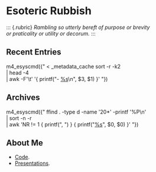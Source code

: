 # Esoteric Rubbish

::: {.rubric}
_Rambling so utterly bereft of purpose or brevity_  
_or praticality or utility or decorum._
:::

## Recent Entries

m4_esyscmd({"
< _metadata_cache sort -r -k2 \
    | head -4 \
    | awk -F'\t' '{ printf("- [%s](/%s)\n", $3, $1) }'
"})

## Archives

m4_esyscmd({"
ffind . -type d -name '20*' -printf '%P\n' \
    | sort -n -r \
    | awk 'NR != 1 { printf(", ") } { printf("[%s](%s)", $0, $0) }'
"})

## About Me

* [Code](https://github.com/whiteinge/).
* [Presentations](https://github.com/whiteinge/presentations/#readme).

